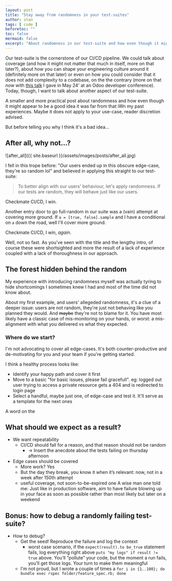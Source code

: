 ```yaml
---
layout: post
title: "Stay away from randomness in your test-suites"
author: stan
tags: [ code ]
beforetoc: ""
toc: false
mermaid: false
excerpt: "About randomness in our test-suite and how even though it might appear to be a good idea it was far from that in my past experiences."
---
```


Our test-suite is the cornerstone of our CI/CD pipeline. We could talk about coverage (and how it might not matter that much in itself, more on that later?), about how you can shape your engineering culture around it (definitely more on that later) or even on how you could consider that it does not add complexity to a codebase, on the the contrary (more on that _now_ with [this talk](https://www.youtube.com/watch?v=-vuoKq7Ub6g) I gave in May 24' at an Odoo developer conference). Today, though, I want to talk about another aspect of our test-suite.

A smaller and more practical post about randomness and how even though it might appear to be a good idea it was far from that iWn my past experiences. Maybe it does not apply to your use-case, reader discretion advised.

But before telling you why I think it's a bad idea...

## After all, why not...?
![after_all]({{ site.baseurl }}/assets/images/posts/after_all.jpg)

I fell in this trope before: "Our users ended up in this obscure edge-case, they're so random lol" and believed in applying this straight to our test-suite:
> To better align with our users' behaviour, let's apply randomness. If our tests are random, they will behave just like our users.

Checkmate CI/CD, I win.

Another entry door to go full-random in our suite was a (vain) attempt at covering more ground. If `a = [true, false].sample` and I have a conditional on `a` down the road, well I'll cover more ground.

Checkmate CI/CD, I win, _again_.

Well, not so fast. As you've seen with the title and the lengthy intro, of course these were shortsighted and more the result of a lack of experience coupled with a lack of thoroughness in our approach.

## The forest hidden behind the random

My experience with introducing randomness myself was actually tyring to hide shortcomings I sometimes knew I had and most of the time did not know about.

About my first example, and users' allegeded randomness, it's a clue of a deeper issue: users are not random, they're just not behaving like you planned they would. And ~~maybe~~ they're not to blame for it. You have most likely have a classic case of mis-monitoring on your hands, or worst: a mis-alignment with what you delivered vs what they expected.

### Where do we start?

I'm not advocating to cover all edge-cases. It's both counter-productive and de-motivating for you and your team if you're getting started.

I think a healthy process looks like:
- Identify your happy path and cover it first
- Move to a basic "for basic issues, please fail gracefull". eg: logged out user trying to access a private resource gets a 404 and is redirected to login page
- Select a handful, maybe just one, of edge-case and test it. It'll serve as a template for the next ones

A word on the 


## What should we expect as a result?

- We want repeatability
    - CI/CD should fall for a reason, and that reason should not be random
        - → Insert the anecdote about the tests failing on thursday afternoon
- Edge cases should be covered
    - More work? Yes
    - But the day they break, you know it when it’s relevant: now, not in a week after 150th attempt
    - useful coverage, not soon-to-be-expired one
A wise man one told me: Just like in production software, aim to have failure blowing up in your face as soon as possible rather than most likely but later on a weekend

## Bonus: how to debug a randomly failing test-suite?

- How to debug?
    - Get the seed! Reproduce the failure and log the context
        - worst case scenario, if the `expect(result).to be_true` statement fails, log everything right above `puts "my logs" if result != true` above. You’ll “pollute” your code, but the moment a run fails, you’ll get those logs. Your turn to make them meaningful
    - I'm not proud, but I wrote a couple of times a `for i in {1..100}; do bundle exec rspec folder/feature_spec.rb; done`